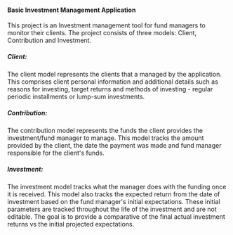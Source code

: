 #### Basic Investment Management Application

This project is an Investment management tool for fund managers to monitor their clients. The project consists of three models: Client, Contribution and Investment.

##### Client:

The client model represents the clients that a managed by the application. This comprises client personal information and additional details such as reasons for investing, target returns and methods of investing - regular periodic installments or lump-sum investments.

##### Contribution:

The contribution model represents the funds the client provides the investment/fund manager to manage. This model tracks the amount provided by the client, the date the payment was made and fund manager responsible for the client's funds.

##### Investment:

The investment model tracks what the manager does with the funding once it is received. This model also tracks the expected return from the date of investment based on the fund manager's initial expectations. These initial parameters are tracked throughout the life of the investment and are not editable. The goal is to provide a comparative of the final actual investment returns vs the initial projected expectations.